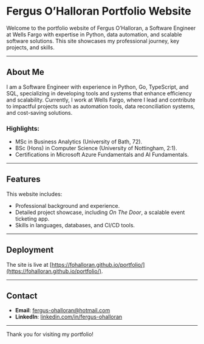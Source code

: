 # Fergus O’Halloran Portfolio Website  

Welcome to the portfolio website of Fergus O’Halloran, a Software Engineer at Wells Fargo with expertise in Python, data automation, and scalable software solutions. This site showcases my professional journey, key projects, and skills.  

---

## About Me  

I am a Software Engineer with experience in Python, Go, TypeScript, and SQL, specializing in developing tools and systems that enhance efficiency and scalability. Currently, I work at Wells Fargo, where I lead and contribute to impactful projects such as automation tools, data reconciliation systems, and cost-saving solutions.  

### Highlights:  
- MSc in Business Analytics (University of Bath, 72).  
- BSc (Hons) in Computer Science (University of Nottingham, 2:1).  
- Certifications in Microsoft Azure Fundamentals and AI Fundamentals.  

---

## Features  

This website includes:  
- Professional background and experience.  
- Detailed project showcase, including *On The Door*, a scalable event ticketing app.  
- Skills in languages, databases, and CI/CD tools.  

---

## Deployment  

The site is live at [https://fohalloran.github.io/portfolio/](https://fohalloran.github.io/portfolio/).  

---

## Contact  

- **Email**: fergus-ohalloran@hotmail.com  
- **LinkedIn**: [linkedin.com/in/fergus-ohalloran](https://uk.linkedin.com/in/fergus-ohalloran)  

---  

Thank you for visiting my portfolio!
